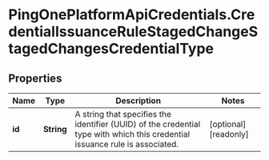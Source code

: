 # PingOnePlatformApiCredentials.CredentialIssuanceRuleStagedChangeStagedChangesCredentialType

## Properties

Name | Type | Description | Notes
------------ | ------------- | ------------- | -------------
**id** | **String** | A string that specifies the identifier (UUID) of the credential type with which this credential issuance rule is associated. | [optional] [readonly] 


